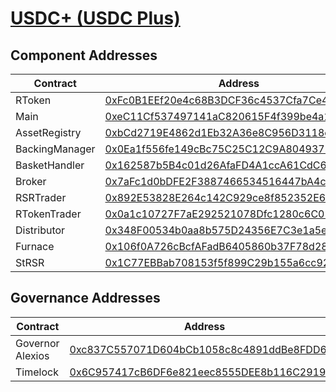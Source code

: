# [USDC+ (USDC Plus)](https://etherscan.io/0xFc0B1EEf20e4c68B3DCF36c4537Cfa7Ce46CA70b)
## Component Addresses
| Contract | Address | Implementation | Version |
| --- | --- | --- | --- |
| RToken | [0xFc0B1EEf20e4c68B3DCF36c4537Cfa7Ce46CA70b](https://etherscan.io/address/0xFc0B1EEf20e4c68B3DCF36c4537Cfa7Ce46CA70b) |[0xb6f01aa21defa4a4de33bed16bcc06cfd23b6a6f](https://etherscan.io/address/0xb6f01aa21defa4a4de33bed16bcc06cfd23b6a6f#code) | 3.0.0 |
| Main | [0xeC11Cf537497141aC820615F4f399be4a1638Af6](https://etherscan.io/address/0xeC11Cf537497141aC820615F4f399be4a1638Af6) |[0xf5366f67ff66a3cefcb18809a762d5b5931febf8](https://etherscan.io/address/0xf5366f67ff66a3cefcb18809a762d5b5931febf8#code) | 3.0.0 |
| AssetRegistry | [0xbCd2719E4862d1Eb32A36e8C956D3118ebB2f511](https://etherscan.io/address/0xbCd2719E4862d1Eb32A36e8C956D3118ebB2f511) |[0x773cf50adcf1730964d4a9b664baed4b9ffc2450](https://etherscan.io/address/0x773cf50adcf1730964d4a9b664baed4b9ffc2450#code) | 3.0.0 |
| BackingManager | [0x0Ea1f556fe149cBc75C25C12C9A804937144fbf2](https://etherscan.io/address/0x0Ea1f556fe149cBc75C25C12C9A804937144fbf2) |[0x0a388fc05aa017b31fb084e43e7aeafdbc043080](https://etherscan.io/address/0x0a388fc05aa017b31fb084e43e7aeafdbc043080#code) | 3.0.0 |
| BasketHandler | [0x162587b5B4c01d26AfaFD4A1ccA61CdC632c9508](https://etherscan.io/address/0x162587b5B4c01d26AfaFD4A1ccA61CdC632c9508) |[0x5ccca36cbb66a4e4033b08b4f6d7bac96ba55cdc](https://etherscan.io/address/0x5ccca36cbb66a4e4033b08b4f6d7bac96ba55cdc#code) | 3.0.0 |
| Broker | [0x7aFc1d0bDFE2F3887466534516447bA4cE97B305](https://etherscan.io/address/0x7aFc1d0bDFE2F3887466534516447bA4cE97B305) |[0x9a5f8a9bb91a868b7501139eedb20dc129d28f04](https://etherscan.io/address/0x9a5f8a9bb91a868b7501139eedb20dc129d28f04#code) | 3.0.0 |
| RSRTrader | [0x892E53828E264c142C929ce8f852352E6b799e19](https://etherscan.io/address/0x892E53828E264c142C929ce8f852352E6b799e19) |[0x1cca3fbb11c4b734183f997679d52defa74b613a](https://etherscan.io/address/0x1cca3fbb11c4b734183f997679d52defa74b613a#code) | 3.0.0 |
| RTokenTrader | [0x0a1c10727F7aE292521078Dfc1280c6C01277EEf](https://etherscan.io/address/0x0a1c10727F7aE292521078Dfc1280c6C01277EEf) |[0x1cca3fbb11c4b734183f997679d52defa74b613a](https://etherscan.io/address/0x1cca3fbb11c4b734183f997679d52defa74b613a#code) | 3.0.0 |
| Distributor | [0x348F00534b0aa8b575D24356E7C3e1a5e6403fA1](https://etherscan.io/address/0x348F00534b0aa8b575D24356E7C3e1a5e6403fA1) |[0x0e8439a17ba5cbb2d9823c03a02566b9dd5d96ac](https://etherscan.io/address/0x0e8439a17ba5cbb2d9823c03a02566b9dd5d96ac#code) | 3.0.0 |
| Furnace | [0x106f0A726cBcfAFadB6405860b37F78d287C44e1](https://etherscan.io/address/0x106f0A726cBcfAFadB6405860b37F78d287C44e1) |[0x99580fc649c02347ebc7750524caae5cacf9d34c](https://etherscan.io/address/0x99580fc649c02347ebc7750524caae5cacf9d34c#code) | 3.0.0 |
| StRSR | [0x1C77EBBab708153f5f899C29b155a6cc92A2Ac40](https://etherscan.io/address/0x1C77EBBab708153f5f899C29b155a6cc92A2Ac40) |[0xc98eafc9f249d90e3e35e729e3679dd75a899c10](https://etherscan.io/address/0xc98eafc9f249d90e3e35e729e3679dd75a899c10#code) | 3.0.0 |


## Governance Addresses
| Contract | Address |
| --- | --- |
| Governor Alexios | [0xc837C557071D604bCb1058c8c4891ddBe8FDD630](https://etherscan.io/address/0xc837C557071D604bCb1058c8c4891ddBe8FDD630) |
| Timelock | [0x6C957417cB6DF6e821eec8555DEE8b116C291999](https://etherscan.io/address/0x6C957417cB6DF6e821eec8555DEE8b116C291999) |

        